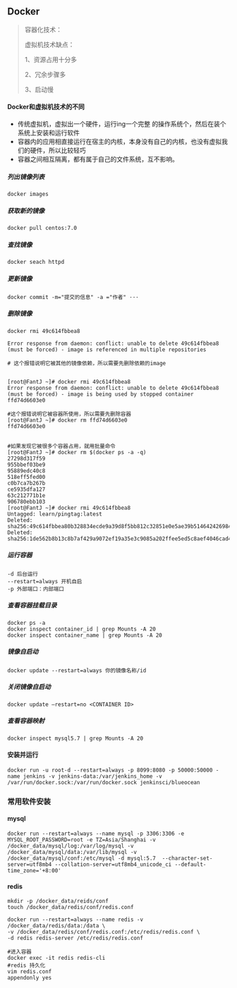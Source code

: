 ## Docker

> 容器化技术：
>
> 虚拟机技术缺点：
>
> 1、资源占用十分多
>
> 2、冗余步骤多
>
> 3、启动慢

#### Docker和虚拟机技术的不同

+ 传统虚拟机，虚拟出一个硬件，运行ing一个完整 的操作系统个，然后在装个系统上安装和运行软件
+ 容器内的应用相直接运行在宿主的内核，本身没有自己的内核，也没有虚拟我们的硬件，所以比较轻巧
+ 容器之间相互隔离，都有属于自己的文件系统，互不影响。

##### 列出镜像列表

```
docker images
```

##### 获取新的镜像

```
docker pull centos:7.0
```

#####  查找镜像

```
docker seach httpd
```

##### 更新镜像

```
docker commit -m="提交的信息" -a ="作者" ···
```

##### 删除镜像

```
docker rmi 49c614fbbea8

Error response from daemon: conflict: unable to delete 49c614fbbea8 (must be forced) - image is referenced in multiple repositories

# 这个报错说明它被其他的镜像依赖，所以需要先删除依赖的image


[root@FantJ ~]# docker rmi 49c614fbbea8
Error response from daemon: conflict: unable to delete 49c614fbbea8 (must be forced) - image is being used by stopped container ffd74d6603e0

#这个报错说明它被容器所使用，所以需要先删除容器
[root@FantJ ~]# docker rm ffd74d6603e0
ffd74d6603e0


#如果发现它被很多个容器占用，就用批量命令
[root@FantJ ~]# docker rm $(docker ps -a -q)
27298d317f59
955bbef03be9
95889edc40c8
518eff5fed00
c0b7ca7b267b
ce5935dfa127
63c212771b1e
906780ebb103
[root@FantJ ~]# docker rmi 49c614fbbea8
Untagged: learn/pingtag:latest
Deleted: sha256:49c614fbbea80b328834ecde9a39d8f5bb812c32851e0e5ae39b514642426984
Deleted: sha256:1de562b8b13c8b7af429a9072ef19a35e3c9085a202ffee5ed5c8aef4046cad4

```

##### 运行容器

```shell
-d 后台运行
--restart=always 开机自启
-p 外部端口：内部端口
```

##### 查看容器挂载目录

```shell
docker ps -a
docker inspect container_id | grep Mounts -A 20
docker inspect container_name | grep Mounts -A 20
```
##### 镜像自启动

```shell
docker update --restart=always 你的镜像名称/id
```

##### 关闭镜像自启动

```shell
docker update –restart=no <CONTAINER ID>
```

##### 查看容器映射

```shell
docker inspect mysql5.7 | grep Mounts -A 20
```

#### 安装并运行

```shell
docker run -u root-d --restart=always -p 8099:8080 -p 50000:50000 -name jenkins -v jenkins-data:/var/jenkins_home -v /var/run/docker.sock:/var/run/docker.sock jenkinsci/blueocean 
```

### 常用软件安装

#### mysql

```shell
docker run --restart=always --name mysql -p 3306:3306 -e MYSQL_ROOT_PASSWORD=root -e TZ=Asia/Shanghai -v /docker_data/mysql/log:/var/log/mysql -v /docker_data/mysql/data:/var/lib/mysql -v /docker_data/mysql/conf:/etc/mysql -d mysql:5.7  --character-set-server=utf8mb4 --collation-server=utf8mb4_unicode_ci --default-time_zone='+8:00'
```

#### redis

```shell
mkdir -p /docker_data/reids/conf
touch /docker_data/redis/conf/redis.conf

docker run --restart=always --name redis -v /docker_data/redis/data:/data \
-v /docker_data/redis/conf/redis.conf:/etc/redis/redis.conf \
-d redis redis-server /etc/redis/redis.conf

#进入容器
docker exec -it redis redis-cli
#redis 持久化
vim redis.conf
appendonly yes
```



